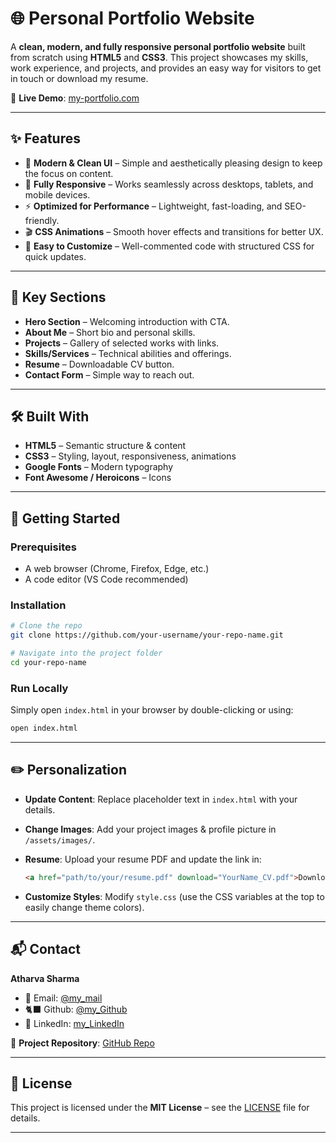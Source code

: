 # 🌐 Personal Portfolio Website

A **clean, modern, and fully responsive personal portfolio website** built from scratch using **HTML5** and **CSS3**. This project showcases my skills, work experience, and projects, and provides an easy way for visitors to get in touch or download my resume.

🔗 **Live Demo**: [my-portfolio.com](https://atharva-dev1.github.io/Portfolio/)

---

## ✨ Features

* 🎨 **Modern & Clean UI** – Simple and aesthetically pleasing design to keep the focus on content.
* 📱 **Fully Responsive** – Works seamlessly across desktops, tablets, and mobile devices.
* ⚡ **Optimized for Performance** – Lightweight, fast-loading, and SEO-friendly.
* 🎬 **CSS Animations** – Smooth hover effects and transitions for better UX.
* 🔧 **Easy to Customize** – Well-commented code with structured CSS for quick updates.

---

## 📑 Key Sections

* **Hero Section** – Welcoming introduction with CTA.
* **About Me** – Short bio and personal skills.
* **Projects** – Gallery of selected works with links.
* **Skills/Services** – Technical abilities and offerings.
* **Resume** – Downloadable CV button.
* **Contact Form** – Simple way to reach out.

---

## 🛠️ Built With

* **HTML5** – Semantic structure & content
* **CSS3** – Styling, layout, responsiveness, animations
* **Google Fonts** – Modern typography
* **Font Awesome / Heroicons** – Icons

---

## 🚀 Getting Started

### Prerequisites

* A web browser (Chrome, Firefox, Edge, etc.)
* A code editor (VS Code recommended)

### Installation

```bash
# Clone the repo
git clone https://github.com/your-username/your-repo-name.git  

# Navigate into the project folder
cd your-repo-name
```

### Run Locally

Simply open `index.html` in your browser by double-clicking or using:

```bash
open index.html
```

---

## ✏️ Personalization

* **Update Content**: Replace placeholder text in `index.html` with your details.
* **Change Images**: Add your project images & profile picture in `/assets/images/`.
* **Resume**: Upload your resume PDF and update the link in:

  ```html
  <a href="path/to/your/resume.pdf" download="YourName_CV.pdf">Download CV</a>
  ```
* **Customize Styles**: Modify `style.css` (use the CSS variables at the top to easily change theme colors).

---

## 📬 Contact

**Atharva Sharma**

* 📧 Email: [@my_mail]((https://mail.google.com/mail/u/0/?tab=rm&ogbl#inbox?compose=new))
* 🐈‍⬛ Github: [@my_Github](https://github.com/atharva-dev1)
* 💼 LinkedIn: [my_LinkedIn](https://linkedin.com/in/atharvasharma2161)

📂 **Project Repository**: [GitHub Repo](https://github.com/atharva-dev1/Portfolio)

---

## 📄 License

This project is licensed under the **MIT License** – see the [LICENSE](LICENSE) file for details.

---
